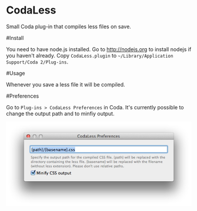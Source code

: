 CodaLess
========

Small Coda plug-in that compiles less files on save.

#Install

You need to have node.js installed. Go to http://nodejs.org to install nodejs if you haven't already. Copy `CodaLess.plugin` to `~/Library/Application Support/Coda 2/Plug-ins`.

#Usage

Whenever you save a less file it will be compiled.

#Preferences

Go to `Plug-ins > CodaLess Preferences` in Coda. It's currently possible to change the output path and to minfiy output.

![Preferences Screen Shot](preferencesScreenShot.png?raw=true)
